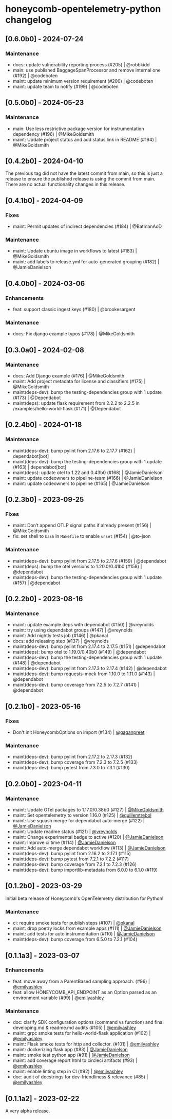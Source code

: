 # honeycomb-opentelemetry-python changelog

## [0.6.0b0] - 2024-07-24

### Maintenance

- docs: update vulnerability reporting process (#205) | @robbkidd
- main: use published BaggageSpanProcessor and remove internal one (#192) | @codeboten
- maint: update minimum version requirement (#200) | @codeboten
- maint: update team to notify (#199) | @codeboten

## [0.5.0b0] - 2024-05-23

### Maintenance

- main: Use less restrictive package version for instrumentation dependency (#196) | @MikeGoldsmith
- maint: Update project status and add status link in README (#194) | @MikeGoldsmith

## [0.4.2b0] - 2024-04-10

The previous tag did not have the latest commit from main, so this is just a release to ensure the published release is using the commit from main. There are no actual functionality changes in this release.

## [0.4.1b0] - 2024-04-09

### Fixes

- maint: Permit updates of indirect dependencies (#184) | @BatmanAoD

### Maintenance

- maint: Update ubuntu image in workflows to latest (#183) | @MikeGoldsmith
- maint: add labels to release.yml for auto-generated grouping (#182) | @JamieDanielson

## [0.4.0b0] - 2024-03-06

### Enhancements

- feat: support classic ingest keys (#180) | @brookesargent

### Maintenance

- docs: Fix django example typos (#178) | @MikeGoldsmith

## [0.3.0a0] - 2024-02-08

### Maintenance

- docs: Add Django example (#176) | @MikeGoldsmith
- maint: Add project metadata for license and classifiers (#175) | @MikeGoldsmith
- maint(deps-dev): bump the testing-dependencies group with 1 update (#173) | @Dependabot
- maint(deps): update flask requirement from 2.2.2 to 2.2.5 in /examples/hello-world-flask (#171) | @Dependabot

## [0.2.4b0] - 2024-01-18

### Maintenance

- maint(deps-dev): bump pylint from 2.17.6 to 2.17.7 (#162) | dependabot[bot]
- maint(deps-dev): bump the testing-dependencies group with 1 update (#163) | dependabot[bot]
- maint(deps): update otel to 1.22 and 0.43b0 (#168) | @JamieDanielson
- maint: update codeowners to pipeline-team (#166) | @JamieDanielson
- maint: update codeowners to pipeline (#165) | @JamieDanielson

## [0.2.3b0] - 2023-09-25

### Fixes

- maint: Don’t append OTLP signal paths if already present (#156) | @MikeGoldsmith
- fix: set shell to `bash` in `Makefile` to enable `unset` (#154) | @to-json

### Maintenance

- maint(deps-dev): bump pylint from 2.17.5 to 2.17.6 (#159) | @dependabot
- maint(deps): bump the otel versions to 1.20.0/0.41b0 (#158) | @dependabot
- maint(deps-dev): bump the testing-dependencies group with 1 update (#157) | @dependabot

## [0.2.2b0] - 2023-08-16

### Maintenance

- maint: update example deps with dependabot (#150) | @vreynolds
- maint: try using dependabot groups (#147) | @vreynolds
- maint: Add nightly tests job (#146) | @pkanal
- docs: add releasing step (#137) | @vreynolds
- maint(deps-dev): bump pylint from 2.17.4 to 2.17.5 (#151) | @dependabot
- maint(deps): bump otel to 1.19.0/0.40b0 (#149) | @dependabot
- maint(deps-dev): bump the testing-dependencies group with 1 update (#148) | @dependabot
- maint(deps-dev): bump pylint from 2.17.3 to 2.17.4 (#142) | @dependabot
- maint(deps-dev): bump requests-mock from 1.10.0 to 1.11.0 (#143) | @dependabot
- maint(deps-dev): bump coverage from 7.2.5 to 7.2.7 (#141) | @dependabot

## [0.2.1b0] - 2023-05-16

### Fixes

- Don't init HoneycombOptions on import (#134) | [@gaganpreet](https://github.com/gaganpreet)

### Maintenance

- maint(deps-dev): bump pylint from 2.17.2 to 2.17.3 (#132)
- maint(deps-dev): bump coverage from 7.2.3 to 7.2.5 (#133)
- maint(deps-dev): bump pytest from 7.3.0 to 7.3.1 (#130)

## [0.2.0b0] - 2023-04-11

### Maintenance

- maint: Update OTel packages to 1.17.0/0.38b0 (#127) | [@MikeGoldsmith](https://github.com/MikeGoldsmith)
- maint: Set opentelemetry to version 1.16.0 (#125) | [@guillemtrebol](https://github.com/guillemtrebol)
- maint: Use squash merge for dependabot auto-merge (#122) | [@JamieDanielson](https://github.com/JamieDanielson)
- maint: Update readme status (#121) | [@vreynolds](https://github.com/vreynolds)
- maint: Change experimental badge to active (#120) | [@JamieDanielson](https://github.com/JamieDanielson)
- maint: Improve ci time (#114) | [@JamieDanielson](https://github.com/JamieDanielson)
- maint: Add auto-merge dependabot workflow (#113) | [@JamieDanielson](https://github.com/JamieDanielson)
- maint(deps-dev): bump pylint from 2.16.2 to 2.17.1 (#115)
- maint(deps-dev): bump pytest from 7.2.1 to 7.2.2 (#117)
- maint(deps-dev): bump coverage from 7.2.1 to 7.2.3 (#126)
- maint(deps-dev): bump importlib-metadata from 6.0.0 to 6.1.0 (#119)

## [0.1.2b0] - 2023-03-29

Initial beta release of Honeycomb's OpenTelemetry distribution for Python!

### Maintenance

- ci: require smoke tests for publish steps (#107) | [@pkanal](https://github.com/pkanal)
- maint: drop poetry locks from example apps (#111) | [@JamieDanielson](https://github.com/JamieDanielson)
- maint: add tests for auto instrumentation (#110) | [@JamieDanielson](https://github.com/JamieDanielson)
- maint(deps-dev): bump coverage from 6.5.0 to 7.2.1 (#104)

## [0.1.1a3] - 2023-03-07

### Enhancements

- feat: move away from a ParentBased sampling approach. (#96) | [@emilyashley](https://github.com/emilyashley)
- feat: allow HONEYCOMB_API_ENDPOINT as an Option parsed as an environment variable (#99) | [@emilyashley](https://github.com/emilyashley)

### Maintenance

- doc: clarify SDK configuration options (command vs function) and final developing.md & readme.md audits (#105) | [@emilyashley](https://github.com/emilyashley)
- maint: grpc smoke tests for hello-world-flask application (#102) | [@emilyashley](https://github.com/emilyashley)
- maint: Flask smoke tests for http and collector. (#101) | [@emilyashley](https://github.com/emilyashley)
- maint: dockerizing flask app (#83) | [@JamieDanielson](https://github.com/JamieDanielson)
- maint: smoke test python app (#91) | [@JamieDanielson](https://github.com/JamieDanielson)
- maint: add coverage report html to circleci artifacts (#93) | [@emilyashley](https://github.com/emilyashley)
- maint: enable linting step in CI  (#92) | [@emilyashley](https://github.com/emilyashley)
- doc: audit of docstrings for dev-friendliness & relevance (#85) | [@emilyashley](https://github.com/emilyashley)

## [0.1.1a2] - 2023-02-22

A very alpha release.
